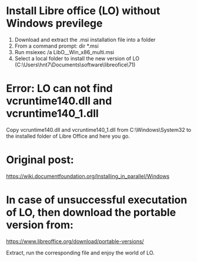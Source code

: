 # Install Libre office (LO) without Windows previlege 

1. Download and extract the .msi installation file into a folder
2. From a command prompt: dir *.msi
3. Run msiexec /a LibO_<version>_Win_x86_multi.msi
4. Select a local folder to install the new version of LO (C:\Users\hnt7\Documents\software\libreofice\71\)

# Error: LO can not find vcruntime140.dll and vcruntime140_1.dll
Copy vcruntime140.dll and vcruntime140_1.dll from C:\Windows\System32 to the installed folder of Libre Office and here you go.

# Original post: 
https://wiki.documentfoundation.org/Installing_in_parallel/Windows

# In case of unsuccessful executation of LO, then download the portable version from:
https://www.libreoffice.org/download/portable-versions/

Extract, run the corresponding file and enjoy the world of LO.
